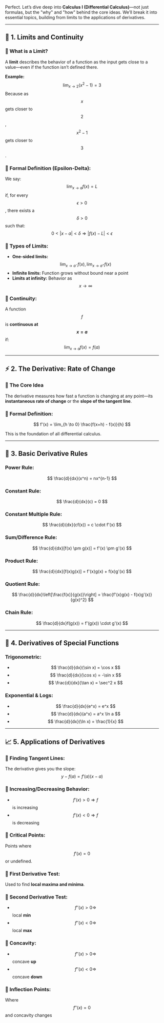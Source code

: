 Perfect. Let’s dive deep into **Calculus I (Differential Calculus)**—not just formulas, but the "why" and "how" behind the core ideas. We’ll break it into essential topics, building from limits to the applications of derivatives.

---

## 🧭 **1. Limits and Continuity**

### 🔹 What is a Limit?
A **limit** describes the behavior of a function as the input gets close to a value—even if the function isn’t defined there.

**Example:**
$$
\lim_{x \to 2} (x^2 - 1) = 3
$$
Because as $$ x $$ gets closer to $$ 2 $$, $$ x^2 - 1 $$ gets closer to $$ 3 $$.

### 🔹 Formal Definition (Epsilon-Delta):
We say:
$$
\lim_{x \to a} f(x) = L
$$
if, for every $$ \epsilon > 0 $$, there exists a $$ \delta > 0 $$ such that:
$$
0 < |x - a| < \delta \Rightarrow |f(x) - L| < \epsilon
$$

### 🔹 Types of Limits:
- **One-sided limits:** $$ \lim_{x \to a^-} f(x), \lim_{x \to a^+} f(x) $$
- **Infinite limits:** Function grows without bound near a point
- **Limits at infinity:** Behavior as $$ x \to \infty $$

### 🔹 Continuity:
A function $$ f $$ is **continuous at $$ x = a $$** if:
$$
\lim_{x \to a} f(x) = f(a)
$$

---

## ⚡ **2. The Derivative: Rate of Change**

### 🔹 The Core Idea
The derivative measures how fast a function is changing at any point—its **instantaneous rate of change** or the **slope of the tangent line**.

### 🔹 Formal Definition:
$$
f'(x) = \lim_{h \to 0} \frac{f(x+h) - f(x)}{h}
$$

This is the foundation of all differential calculus.

---

## 🧰 **3. Basic Derivative Rules**

### Power Rule:
$$
\frac{d}{dx}(x^n) = nx^{n-1}
$$

### Constant Rule:
$$
\frac{d}{dx}(c) = 0
$$

### Constant Multiple Rule:
$$
\frac{d}{dx}(cf(x)) = c \cdot f'(x)
$$

### Sum/Difference Rule:
$$
\frac{d}{dx}[f(x) \pm g(x)] = f'(x) \pm g'(x)
$$

### Product Rule:
$$
\frac{d}{dx}[f(x)g(x)] = f'(x)g(x) + f(x)g'(x)
$$

### Quotient Rule:
$$
\frac{d}{dx}\left[\frac{f(x)}{g(x)}\right] = \frac{f'(x)g(x) - f(x)g'(x)}{g(x)^2}
$$

### Chain Rule:
$$
\frac{d}{dx}f(g(x)) = f'(g(x)) \cdot g'(x)
$$

---

## 🧪 **4. Derivatives of Special Functions**

### Trigonometric:
- $$ \frac{d}{dx}(\sin x) = \cos x $$
- $$ \frac{d}{dx}(\cos x) = -\sin x $$
- $$ \frac{d}{dx}(\tan x) = \sec^2 x $$

### Exponential & Logs:
- $$ \frac{d}{dx}(e^x) = e^x $$
- $$ \frac{d}{dx}(a^x) = a^x \ln a $$
- $$ \frac{d}{dx}(\ln x) = \frac{1}{x} $$

---

## 📈 **5. Applications of Derivatives**

### 🔹 Finding Tangent Lines:
The derivative gives you the slope:
$$
y - f(a) = f'(a)(x - a)
$$

### 🔹 Increasing/Decreasing Behavior:
- $$ f'(x) > 0 \Rightarrow f $$ is increasing
- $$ f'(x) < 0 \Rightarrow f $$ is decreasing
### 🔹 Critical Points:
Points where $$ f'(x) = 0 $$ or undefined.

### 🔹 First Derivative Test:
Used to find **local maxima and minima**.

### 🔹 Second Derivative Test:
- $$ f''(x) > 0 \Rightarrow $$ local **min**
- $$ f''(x) < 0 \Rightarrow $$ local **max**

### 🔹 Concavity:
- $$ f''(x) > 0 \Rightarrow $$ concave **up**
- $$ f''(x) < 0 \Rightarrow $$ concave **down**

### 🔹 Inflection Points:
Where $$ f''(x) = 0 $$ and concavity changes
